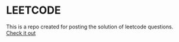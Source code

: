 # LEETCODE

This is a repo created for posting the solution of leetcode questions. <br>
[Check it out](https://leetcode.com/problemset/all/)
